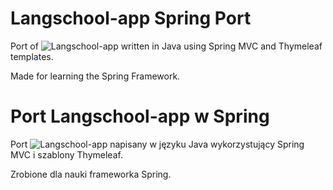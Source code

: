 # Langschool-app Spring Port

Port of ![Langschool-app](https://github.com/KubaF2K/langschool-app) written in Java using Spring MVC and Thymeleaf templates.

Made for learning the Spring Framework.

#
# Port Langschool-app w Spring

Port ![Langschool-app](https://github.com/KubaF2K/langschool-app) napisany w języku Java wykorzystujący Spring MVC i szablony Thymeleaf.

Zrobione dla nauki frameworka Spring.
